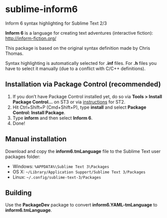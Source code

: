 # sublime-inform6
Inform 6 syntax highlighting for Sublime Text 2/3

**Inform 6** is a language for creating text adventures (interactive fiction): http://inform-fiction.org/

This package is based on the original syntax definition made by Chris Thomas.

Syntax highlighting is automatically selected for **.inf** files. For **.h** files you have to select it manually (due to a conflict with C/C++ definitions).

## Installation via Package Control (recommended)

1. If you don’t have Package Control installed yet, do so via **Tools > Install Package Control…** on ST3 or via [instructions](https://packagecontrol.io/installation) for ST2.
2. Hit Ctrl+Shift+P (Cmd+Shift+P), type **install** and select **Package Control: Install Package**.
3. Type **inform** and then select **Inform 6**.
4. Done!

## Manual installation

Download and copy the **inform6.tmLanguage** file to the Sublime Text user packages folder:

* Windows: `%APPDATA%\Sublime Text 3\Packages`
* OS X: `~/Library/Application Support/Sublime Text 3/Packages`
* Linux: `~/.config/sublime-text-3/Packages`

## Building

Use the **PackageDev** package to convert **inform6.YAML-tmLanguage** to **inform6.tmLanguage**.
